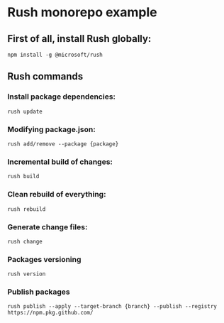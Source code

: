 # Rush monorepo example

## First of all, install Rush globally:
```
npm install -g @microsoft/rush
```

## Rush commands

### Install package dependencies:
```
rush update
```

### Modifying package.json:
```
rush add/remove --package {package}
```

### Incremental build of changes:
```
rush build
```

### Clean rebuild of everything:
```
rush rebuild
```

### Generate change files:
```
rush change
```

### Packages versioning
```
rush version
```

### Publish packages
```
rush publish --apply --target-branch {branch} --publish --registry https://npm.pkg.github.com/
```
